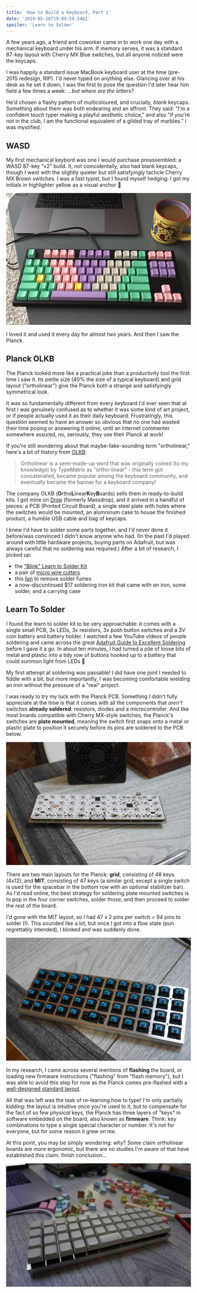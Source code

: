 ```yaml
---
title: 'How to Build a Keyboard, Part 1'
date: '2019-05-20T19:09:59.546Z'
spoiler: 'Learn to Solder'
---
```


A few years ago, a friend and coworker came in to work one day with a mechanical keyboard under his arm. If memory serves, it was a standard 87-key layout with Cherry MX Blue switches, but all anyone noticed were the keycaps.

I was happily a standard issue MacBook keyboard user at the time (pre-2015 redesign, RIP). I'd never typed on anything else. Glancing over at his desk as he set it down, I was the first to pose the question I'd later hear him field a few times a week: _...but where are the letters?_

He'd chosen a flashy pattern of multicoloured, and crucially, _blank_ keycaps. Something about them was both endearing and an affront. They said: "I'm a confident touch typer making a playful aesthetic choice," and also "if you're not in the club, I am the functional equivalent of a gilded tray of marbles." I was mystified.

## WASD

My first mechanical keybord was one I would purchase preassembled: a WASD 87-key "v2" build. It, not coincidentally, also had blank keycaps, though I went with the slightly quieter but still satisfyingly tacticle Cherry MX Brown switches. I was a fast typist, but I found myself hedging: I got my initials in highlighter yellow as a visual anchor 💛

![My first keyboard: WASD 87-key with Cherry MX Brown switches](./wasd1.jpg)

I loved it and used it every day for almost two years. And then I saw the Planck.

## Planck OLKB

The Planck looked more like a practical joke than a productivity tool the first time I saw it. Its petite size (40% the size of a typical keyboard) and grid layout ("ortholinear") give the Planck both a strange and satisfyingly symmetrical look.

It was so fundamentally different from every keyboard I'd ever seen that at first I was genuinely confused as to whether it was some kind of art project, or if people actually used it as their daily keyboard. Frustratingly, this question seemed to have an answer so obvious that no one had wasted their time posing or answering it online, until an internet commenter somewhere assured, no, seriously, they use their Planck at work!

If you're still wondering about that maybe-fake-sounding term "ortholinear," here's a bit of history from [OLKB](https://olkb.com/reference/primer):

> Ortholinear is a semi-made-up word that was originally coined (to my knowledge) by TypeMatrix as "ortho-linear" - this term got concatenated, became popular among the keyboard community, and eventually became the banner for a keyboard company!

The company OLKB (**O**rtho**L**inear**K**ey**B**oards) sells them in ready-to-build kits. I got mine on [Drop](https://drop.com/buy/planck-mechanical-keyboard) (formerly Massdrop), and it arrived in a handful of pieces: a PCB (Printed Circuit Board), a single steel plate with holes where the switches would be mounted, an alumninum case to house the finished product, a humble USB cable and bag of keycaps.

I knew I'd have to solder some parts together, and I'd never done it before/was convinced I didn't know anyone who had. (In the past I'd played around with little hardware projects, buying parts on Adafruit, but was always careful that no soldering was required.) After a bit of research, I picked up:

- the ["Blink" Learn to Solder Kit](https://www.amazon.com/gp/product/B017S00DJ2/ref=ppx_yo_dt_b_asin_title_o07_s00?ie=UTF8&psc=1)
- a pair of [micro wire cutters](https://www.amazon.com/gp/product/B00FZPDG1K/ref=ppx_yo_dt_b_asin_title_o06_s00?ie=UTF8&psc=1)
- this [fan](https://www.amazon.com/gp/product/B0711LFYJ1/ref=ppx_yo_dt_b_asin_title_o09_s00?ie=UTF8&psc=1) to remove solder fumes
- a now-discontinued $17 soldering iron kit that came with an iron, some solder, and a carrying case

## Learn To Solder

I found the learn to solder kit to be very approachable: it comes with a single small PCB, 3x LEDs, 3x resistors, 3x push button switches and a 3V coin battery and battery holder. I watched a few YouTube videos of people soldering and came across the great [Adafruit Guide to Excellent Soldering](https://learn.adafruit.com/adafruit-guide-excellent-soldering/common-problems) before I gave it a go. In about ten minutes, I had turned a pile of loose bits of metal and plastic into a tidy row of buttons hooked up to a battery that could summon light from LEDs 🤯

My first attempt at soldering was passable! I did have one joint I needed to fiddle with a bit, but more importantly, I was becoming comfortable wielding an iron without the pressure of a "real" project.

I was ready to try my luck with the Planck PCB. Something I didn't fully appreciate at the time is that it comes with all the components that _aren't_ switches **already soldered**: resistors, diodes and a microcontroller. And like most boards compatible with Cherry MX-style switches, the Planck's switches are **plate mounted**, meaning the switch first snaps onto a metal or plastic plate to position it securely before its pins are soldered to the PCB below.

![Planck build in progress, with switches mounted to the plate and soldered to the PCB](./olkb3.jpg)

There are two main layouts for the Planck: **grid**, consisting of 48 keys (4x12), and **MIT**, consisting of 47 keys (a similar grid, except a single switch is used for the spacebar in the bottom row with an optional stabilizer bar). As I'd read online, the best strategy for soldering plate mounted switches is to pop in the four corner switches, solder those, and then proceed to solder the rest of the board.

I'd gone with the MIT layout, so I had 47 x 2 pins per switch = 94 pins to solder (!). This sounded like a lot, but once I got into a flow state (pun regrettably intended), I blinked and was suddenly done.


![Planck keyboard, Cherry MX Blue switches soldered but no keycaps on yet](./olkb4.jpg)

In my research, I came across several mentions of **flashing** the board, or loading new firmware instructions ("flashing" from "flash memory"), but I was able to avoid this step for now as the Planck comes pre-flashed with a [well-designed standard layout](https://qmk.fm/keyboards/planck/).

All that was left was the task of re-learning how to type! I'm only partially kidding: the layout is intuitive once you're used to it, but to compensate for the fact of so few _physical_ keys, the Planck has three layers of "keys" in software embedded on the board, also known as **firmware**. Think: key combinations to type a single special character or number. It's not for everyone, but for some reason it grew on me.

At this point, you may be simply wondering: _why_? Some claim ortholinear boards are more ergonomic, but there are no studies I'm aware of that have established this claim. finish conclusion...

<!-- Since becoming acclimatized to the Planck, I'm able to switch between staggered and ortholinear boards with brief intermittent periods of slower-than-normal typing speeds... it's a weird kind of kinesthetic bilingualism that I earned mostly out of morbid fascination. -->

![My second keyboard, a Planck OLKB 40% ortholinear layout](./olkb2.jpg)
